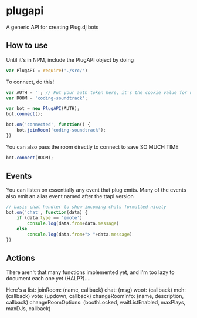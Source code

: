 plugapi
=======

A generic API for creating Plug.dj bots


## How to use
Until it's in NPM, include the PlugAPI object by doing

```js
var PlugAPI = require('./src/')
```

To connect, do this!

```js
var AUTH = ''; // Put your auth token here, it's the cookie value for usr
var ROOM = 'coding-soundtrack';

var bot = new PlugAPI(AUTH);
bot.connect();

bot.on('connected', function() {
	bot.joinRoom('coding-soundtrack');
})
```

You can also pass the room directly to connect to save SO MUCH TIME
```js
bot.connect(ROOM);
```

## Events
You can listen on essentially any event that plug emits. Many of the events also emit an alias event named after the ttapi version
```js
// basic chat handler to show incoming chats formatted nicely
bot.on('chat', function(data) {
	if (data.type == 'emote')
		console.log(data.from+data.message)
	else
		console.log(data.from+"> "+data.message)
})
```

## Actions
There aren't that many functions implemented yet, and I'm too lazy to document each one yet (HALP?)....

Here's a list:
	joinRoom: (name, callback)
	chat: (msg)
	woot: (callback)
	meh: (callback)
	vote: (updown, callback)
	changeRoomInfo: (name, description, callback)
	changeRoomOptions: (boothLocked, waitListEnabled, maxPlays, maxDJs, callback)
